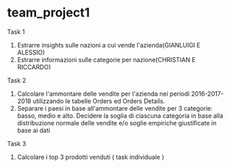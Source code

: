 # team_project1
Task 1
1) Estrarre insights sulle nazioni a cui vende l'azienda(GIANLUIGI E ALESSIO)
2) Estrarre informazioni sulle categorie per nazione(CHRISTIAN E RICCARDO)

Task 2 
1) Calcolare l'ammontare delle vendite per l'azienda nei periodi 2016-2017-2018 utilizzando le tabelle Orders ed Orders Details.
2) Separare i paesi in base all'ammontare delle vendite per 3 categorie: basso, medio e alto. 
   Decidere la soglia di ciascuna categoria in base alla distribuzione normale delle vendite e/o soglie empiriche giustificate in base ai dati

Task 3
1) Calcolare i top 3 prodotti venduti ( task individuale )
